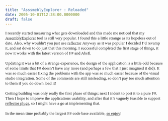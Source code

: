 ```yaml
---
title: "AsssmeblyExplorer : Reloaded"
date: 2005-10-01T12:38:00.0000000
draft: false
---
```


<P class=MsoNormal style="MARGIN: 0cm 0cm 0pt"><SPAN lang=EN-GB style="mso-ansi-language: EN-GB"><FONT size=2><FONT face=Verdana>I recently started measuring what gets downloaded and this made me noticed that my <A href="http://www.strangelights.com/fsharp/callgraph.aspx">AssemblyExplorer</A> tool is still very popular. I found this a little strange as its hopeless out of date. Also, why&nbsp;wouldn't you just use <A href="http://www.aisto.com/roeder/dotnet/">reflector</A>&nbsp;Anyway as it was popular I decided I&#8217;d revamp it, and sat down to do just that this morning. I successful completed the first stage of things, it now it works with the latest version of F# and AbsIl.<?xml:namespace prefix = o ns = "urn:schemas-microsoft-com:office:office" /><o:p></o:p></FONT></FONT></SPAN></P>
<P class=MsoNormal style="MARGIN: 0cm 0cm 0pt"><SPAN lang=EN-GB style="mso-ansi-language: EN-GB"><o:p><FONT face=Verdana size=2>&nbsp;</FONT></o:p></SPAN></P>
<P class=MsoNormal style="MARGIN: 0cm 0cm 0pt"><SPAN lang=EN-GB style="mso-ansi-language: EN-GB"><FONT size=2><FONT face=Verdana>Updating it was a bit of a strange experience, the design of the application is a little odd because of some limits that F# doesn&#8217;t have any more (and perhaps a few that I just imagined it did). It was so much easier fixing the problems with the app was so much easier because of the visual studio integration. Some of the comments are still misleading, so don&#8217;t pay too much attention to them if you do down load it!<o:p></o:p></FONT></FONT></SPAN></P>
<P class=MsoNormal style="MARGIN: 0cm 0cm 0pt"><SPAN lang=EN-GB style="mso-ansi-language: EN-GB"><o:p><FONT face=Verdana size=2>&nbsp;</FONT></o:p></SPAN></P>
<P class=MsoNormal style="MARGIN: 0cm 0cm 0pt"><SPAN lang=EN-GB style="mso-ansi-language: EN-GB"><FONT size=2><FONT face=Verdana>Getting building was only really the first phase of things; next I indent to port it to a pure F#. Then I hope to improve the applications usability, and after that it&#8217;s vaguely feasible to support <A href="http://csharp21.tripod.com/ReflectorAddIns/">reflector plugs</A>, so I might have a go at implementing that.<o:p></o:p></FONT></FONT></SPAN></P>
<P class=MsoNormal style="MARGIN: 0cm 0cm 0pt"><SPAN lang=EN-GB style="mso-ansi-language: EN-GB"><o:p><FONT face=Verdana size=2>&nbsp;</FONT></o:p></SPAN></P>
<P class=MsoNormal style="MARGIN: 0cm 0cm 0pt"><SPAN lang=EN-GB style="mso-ansi-language: EN-GB"><FONT size=2><FONT face=Verdana>In the mean time probably the largest F# code base available, <A href="http://www.strangelights.com/fsharp/callgraph.aspx">so enjoy</A>!<o:p></o:p></FONT></FONT></SPAN></P>
